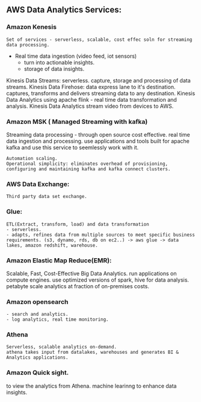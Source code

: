 ## AWS Data Analytics Services:

### Amazon Kenesis 
    Set of services - serverless, scalable, cost effec soln for streaming data processing.
  - Real time data ingestion (video feed, iot sensors)
    - turn into actionable insights.
    - storage of data insights.
    

Kinesis Data Streams:
    serverless.
    capture, storage and processing of data streams.
Kinesis Data Firehose:
    data express lane to it's destination.
    captures, transforms and delivers streaming data to any destination.
Kinesis Data Analytics
    using apache flink - real time data transformation and analysis.
Kinesis Data Analytics
    stream video from devices to AWS.

### Amazon MSK ( Managed Streaming with kafka)
Streaming data processing - through open source
    cost effective.
    real time data ingestion and processing. 
    use applications and tools built for apache kafka and use this service to seemlessly work with it.

    Automation scaling. 
    Operational simplicity: eliminates overhead of provisioning, configuring and maintaining kafka and kafka connect clusters.

### AWS Data Exchange:
    Third party data set exchange.

### Glue: 
    ETL(Extract, transform, load) and data transformation
    - serverless.
    - adapts, refines data from multiple sources to meet specific business requirements. (s3, dynamo, rds, db on ec2..) -> aws glue -> data lakes, amazon redshift, warehouse.

### Amazon Elastic Map Reduce(EMR): 
Scalable, Fast, Cost-Effective Big Data Analytics.
    run applications on compute engines. 
    use optimized versions of spark, hive for data analysis.
    petabyte scale analytics at fraction of on-premises costs.

### Amazon opensearch
    - search and analytics. 
    - log analytics, real time monitoring.

### Athena 
    Serverless, scalable analytics on-demand. 
    athena takes input from datalakes, warehouses and generates BI & Analytics applications.

### Amazon Quick sight. 
to view the analytics from Athena.
machine learinng to enhance data insights.